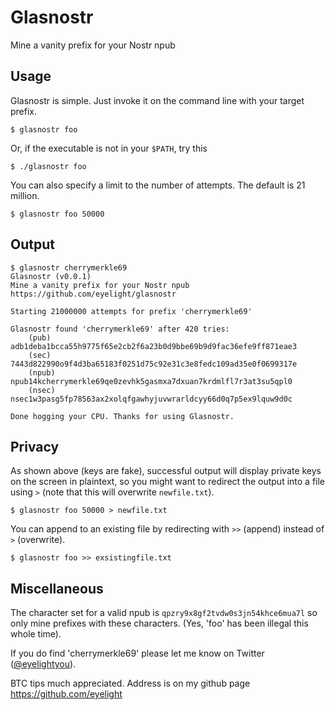 # Glasnostr
Mine a vanity prefix for your Nostr npub

## Usage
Glasnostr is simple. Just invoke it on the command line with your target prefix. 
```
$ glasnostr foo
```
Or, if the executable is not in your `$PATH`, try this
```
$ ./glasnostr foo
```
You can also specify a limit to the number of attempts. The default is 21 million.
```
$ glasnostr foo 50000
```

## Output
```
$ glasnostr cherrymerkle69
Glasnostr (v0.0.1)
Mine a vanity prefix for your Nostr npub
https://github.com/eyelight/glasnostr

Starting 21000000 attempts for prefix 'cherrymerkle69'

Glasnostr found 'cherrymerkle69' after 420 tries:
    (pub)   adb1deba1bcca55h9775f65e2cb2f6a23b0d9bbe69b9d9fac36efe9ff871eae3
    (sec)   7443d822990o9f4d3ba65183f0251d75c92e31c3e8fedc109ad35e0f0699317e
    (npub)  npub14kcherrymerkle69qe0zevhk5gasmxa7dxuan7krdmlfl7r3at3su5qpl0  
    (nsec)  nsec1w3pasg5fp78563ax2xolqfgawhyjuvwrarldcyy66d0q7p5ex9lquw9d0c

Done hogging your CPU. Thanks for using Glasnostr.
```

## Privacy
As shown above (keys are fake), successful output will display private keys on the screen in plaintext, so you might want to redirect the output into a file using `>` (note that this will overwrite `newfile.txt`).
```
$ glasnostr foo 50000 > newfile.txt
```
You can append to an existing file by redirecting with `>>` (append) instead of `>` (overwrite). 
```
$ glasnostr foo >> exsistingfile.txt
```

## Miscellaneous
The character set for a valid npub is `qpzry9x8gf2tvdw0s3jn54khce6mua7l` so only mine prefixes with these characters. (Yes, 'foo' has been illegal this whole time). 

If you do find 'cherrymerkle69' please let me know on Twitter ([@eyelightyou](https://twitter.com/eyelightyou)).

BTC tips much appreciated. Address is on my github page https://github.com/eyelight